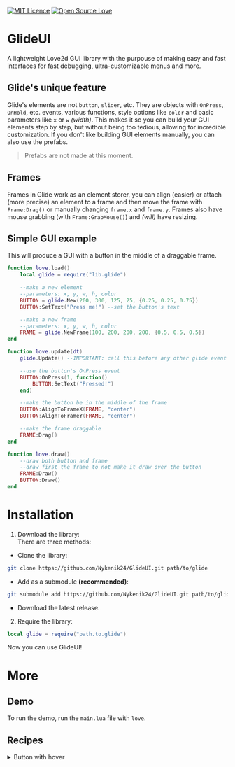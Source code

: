 [![MIT Licence](https://badges.frapsoft.com/os/mit/mit.svg?v=103)](https://opensource.org/licenses/mit-license.php) [![Open Source Love](https://badges.frapsoft.com/os/v2/open-source.svg?v=103)](https://github.com/ellerbrock/open-source-badges/) 

# GlideUI
A lightweight Love2d GUI library with the purpouse of making easy and fast interfaces for fast debugging, ultra-customizable menus and more.

## Glide's unique feature
Glide's elements are not `button`, `slider`, etc. They are objects with `OnPress`, `OnHold`, etc. events, various functions, style options like `color` and basic parameters like `x` or `w` *(width)*.
This makes it so you can build your GUI elements step by step, but without being too tedious, allowing for incredible customization. If you don't like building GUI elements manually, you can also use the prefabs.
> Prefabs are not made at this moment.

## Frames
Frames in Glide work as an element storer, you can align (easier) or attach (more precise) an element to a frame and then move the frame with `Frame:Drag()` or manually changing `frame.x` and `frame.y`. Frames also have mouse grabbing (with `Frame:GrabMouse()`) and *(will)* have resizing.

## Simple GUI example
This will produce a GUI with a button in the middle of a draggable frame.
```lua
function love.load()
    local glide = require("lib.glide")

    --make a new element
    --parameters: x, y, w, h, color
    BUTTON = glide.New(200, 300, 125, 25, {0.25, 0.25, 0.75})
    BUTTON:SetText("Press me!") --set the button's text

    --make a new frame
    --parameters: x, y, w, h, color
    FRAME = glide.NewFrame(100, 200, 200, 200, {0.5, 0.5, 0.5})
end

function love.update(dt)
    glide.Update() --IMPORTANT: call this before any other glide event

    --use the button's OnPress event
    BUTTON:OnPress(1, function()
        BUTTON:SetText("Pressed!")
    end)

    --make the button be in the middle of the frame
    BUTTON:AlignToFrameX(FRAME, "center")
    BUTTON:AlignToFrameY(FRAME, "center")

    --make the frame draggable
    FRAME:Drag()
end

function love.draw()
    --draw both button and frame
    --draw first the frame to not make it draw over the button
    FRAME:Draw() 
    BUTTON:Draw()
end
```

# Installation
1. Download the library:\
There are three methods:
- Clone the library:
```bash
git clone https://github.com/Nykenik24/GlideUI.git path/to/glide
```
- Add as a submodule **(recommended)**:
```bash
git submodule add https://github.com/Nykenik24/GlideUI.git path/to/glide
```
- Download the latest release.
2. Require the library:
```lua
local glide = require("path.to.glide")
```
Now you can use GlideUI!

# More

## Demo
To run the demo, run the `main.lua` file with `love`.

## Recipes
<details>
<summary>Button with hover</summary>

```lua
function love.load()
    local glide = require("glide")
    BUTTON = glide.New(200, 300, 125, 25, {1, 0, 0})
end

function love.update()
    glide.Update()

    BUTTON:OnHover(function()
        BUTTON:Darken(0.25)
    end)
    BUTTON:OnUnhover(function()
        BUTTON:RestoreColor()
    end)
end

function love.draw()
    BUTTON:Draw()
end
```
